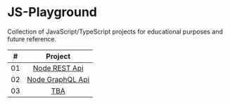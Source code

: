 # JS-Playground

Collection of JavaScript/TypeScript projects for educational purposes and future reference.

|  #  |                                         Project                                          |
| :-: | :--------------------------------------------------------------------------------------: |
| 01  |    [Node REST Api](https://github.com/johanstech/JS-Playground/tree/master/Api-REST/)    |
| 02  | [Node GraphQL Api](https://github.com/johanstech/JS-Playground/tree/master/Api-GraphQL/) |
| 03  |                   [TBA](https://github.com/johanstech/JS-Playground/)                    |
